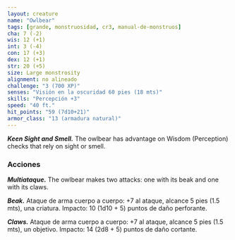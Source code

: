 ```yaml
---
layout: creature
name: "Owlbear"
tags: [grande, monstruosidad, cr3, manual-de-monstruos]
cha: 7 (-2)
wis: 12 (+1)
int: 3 (-4)
con: 17 (+3)
dex: 12 (+1)
str: 20 (+5)
size: Large monstrosity
alignment: no alineado
challenge: "3 (700 XP)"
senses: "Visión en la oscuridad 60 pies (18 mts)"
skills: "Percepción +3"
speed: "40 ft."
hit_points: "59 (7d10+21)"
armor_class: "13 (armadura natural)"
---
```


***Keen Sight and Smell.*** The owlbear has advantage on Wisdom (Perception) checks that rely on sight or smell.

### Acciones

***Multiataque.*** The owlbear makes two attacks: one with its beak and one with its claws.

***Beak.*** Ataque de arma cuerpo a cuerpo: +7 al ataque, alcance 5 pies (1.5 mts), una criatura. Impacto: 10 (1d10 + 5) puntos de daño perforante.

***Claws.*** Ataque de arma cuerpo a cuerpo: +7 al ataque, alcance 5 pies (1.5 mts), un objetivo. Impacto: 14 (2d8 + 5) puntos de daño cortante.